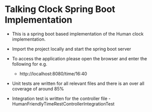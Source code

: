 # Talking Clock Spring Boot Implementation

- This is a spring boot based implementation of the Human clock 
implementation. 

- Import the project locally and start the spring boot server
- To access the application please open the browser and enter
the following for e.g.
  - http://localhost:8080/time/16:40
- Unit tests are written for all relevant files and there is an
over all coverage of around 85%
- Integration test is written for the controller file - HumanFriendlyTimeRestControllerIntegrationTest


